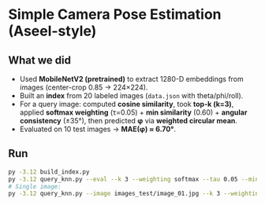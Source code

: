 # Simple Camera Pose Estimation (Aseel-style)

## What we did
- Used **MobileNetV2 (pretrained)** to extract 1280-D embeddings from images (center-crop 0.85 → 224×224).
- Built an **index** from 20 labeled images (`data.json` with theta/phi/roll).
- For a query image: computed **cosine similarity**, took **top-k (k=3)**, applied **softmax weighting** (τ=0.05) + **min similarity** (0.60) + **angular consistency** (±35°), then predicted **φ** via **weighted circular mean**.
- Evaluated on 10 test images → **MAE(φ) ≈ 6.70°**.

## Run
```bash
py -3.12 build_index.py
py -3.12 query_knn.py --eval --k 3 --weighting softmax --tau 0.05 --min_sim 0.60 --angle_window 35
# Single image:
py -3.12 query_knn.py --image images_test/image_01.jpg --k 3 --weighting softmax --tau 0.05 --min_sim 0.60 --angle_window 35
